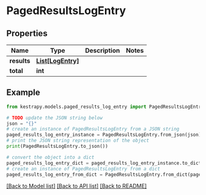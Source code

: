 # PagedResultsLogEntry


## Properties

Name | Type | Description | Notes
------------ | ------------- | ------------- | -------------
**results** | [**List[LogEntry]**](LogEntry.md) |  | 
**total** | **int** |  | 

## Example

```python
from kestrapy.models.paged_results_log_entry import PagedResultsLogEntry

# TODO update the JSON string below
json = "{}"
# create an instance of PagedResultsLogEntry from a JSON string
paged_results_log_entry_instance = PagedResultsLogEntry.from_json(json)
# print the JSON string representation of the object
print(PagedResultsLogEntry.to_json())

# convert the object into a dict
paged_results_log_entry_dict = paged_results_log_entry_instance.to_dict()
# create an instance of PagedResultsLogEntry from a dict
paged_results_log_entry_from_dict = PagedResultsLogEntry.from_dict(paged_results_log_entry_dict)
```
[[Back to Model list]](../README.md#documentation-for-models) [[Back to API list]](../README.md#documentation-for-api-endpoints) [[Back to README]](../README.md)


